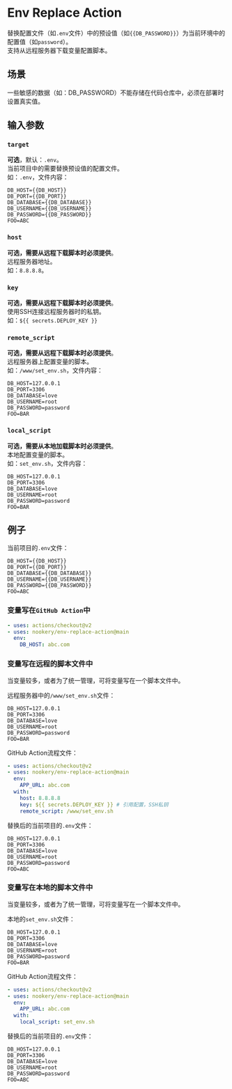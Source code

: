 # Env Replace Action

替换配置文件（如`.env`文件）中的预设值（如`{{DB_PASSWORD}}`）为当前环境中的配置值（如`password`）。  
支持从远程服务器下载变量配置脚本。

## 场景

一些敏感的数据（如：DB_PASSWORD）不能存储在代码仓库中，必须在部署时设置真实值。

## 输入参数

### `target`

**可选**，默认：`.env`。  
当前项目中的需要替换预设值的配置文件。  
如：`.env`，文件内容：
```text
DB_HOST={{DB_HOST}}
DB_PORT={{DB_PORT}}
DB_DATABASE={{DB_DATABASE}}
DB_USERNAME={{DB_USERNAME}}
DB_PASSWORD={{DB_PASSWORD}}
FOO=ABC
```

### `host`

**可选，需要从远程下载脚本时必须提供**。   
远程服务器地址。  
如：`8.8.8.8`。

### `key`

**可选，需要从远程下载脚本时必须提供**。   
使用SSH连接远程服务器时的私钥。  
如：`${{ secrets.DEPLOY_KEY }}`

### `remote_script`

**可选，需要从远程下载脚本时必须提供**。      
远程服务器上配置变量的脚本。  
如：`/www/set_env.sh`，文件内容：
```text
DB_HOST=127.0.0.1
DB_PORT=3306
DB_DATABASE=love
DB_USERNAME=root
DB_PASSWORD=password
FOO=BAR
```

### `local_script`

**可选，需要从本地加载脚本时必须提供**。      
本地配置变量的脚本。  
如：`set_env.sh`，文件内容：
```text
DB_HOST=127.0.0.1
DB_PORT=3306
DB_DATABASE=love
DB_USERNAME=root
DB_PASSWORD=password
FOO=BAR
```

## 例子

当前项目的`.env`文件：
```text
DB_HOST={{DB_HOST}}
DB_PORT={{DB_PORT}}
DB_DATABASE={{DB_DATABASE}}
DB_USERNAME={{DB_USERNAME}}
DB_PASSWORD={{DB_PASSWORD}}
FOO=ABC
```
### 变量写在`GitHub Action`中
```yaml
- uses: actions/checkout@v2
- uses: nookery/env-replace-action@main
  env:
    DB_HOST: abc.com
```

### 变量写在远程的脚本文件中

当变量较多，或者为了统一管理，可将变量写在一个脚本文件中。

远程服务器中的`/www/set_env.sh`文件：

```text
DB_HOST=127.0.0.1
DB_PORT=3306
DB_DATABASE=love
DB_USERNAME=root
DB_PASSWORD=password
FOO=BAR
```

GitHub Action流程文件：
```yaml
- uses: actions/checkout@v2
- uses: nookery/env-replace-action@main
  env:
    APP_URL: abc.com
  with:
    host: 8.8.8.8
    key: ${{ secrets.DEPLOY_KEY }} # 引用配置，SSH私钥
    remote_script: /www/set_env.sh
```

替换后的当前项目的`.env`文件：
```text
DB_HOST=127.0.0.1
DB_PORT=3306
DB_DATABASE=love
DB_USERNAME=root
DB_PASSWORD=password
FOO=ABC
```

### 变量写在本地的脚本文件中

当变量较多，或者为了统一管理，可将变量写在一个脚本文件中。

本地的`set_env.sh`文件：

```text
DB_HOST=127.0.0.1
DB_PORT=3306
DB_DATABASE=love
DB_USERNAME=root
DB_PASSWORD=password
FOO=BAR
```

GitHub Action流程文件：
```yaml
- uses: actions/checkout@v2
- uses: nookery/env-replace-action@main
  env:
    APP_URL: abc.com
  with:
    local_script: set_env.sh
```

替换后的当前项目的`.env`文件：
```text
DB_HOST=127.0.0.1
DB_PORT=3306
DB_DATABASE=love
DB_USERNAME=root
DB_PASSWORD=password
FOO=ABC
```
